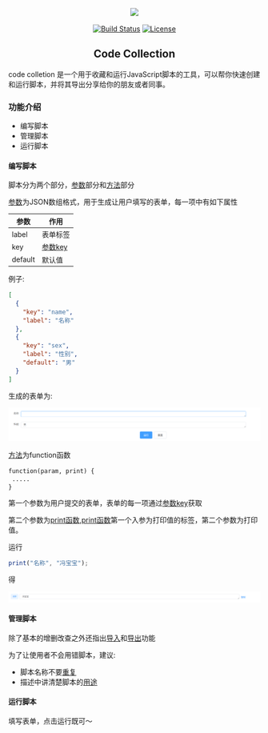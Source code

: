 <p align="center"><a href="http://tanghuibo.github.io/code-collection" target="_blank" rel="noopener noreferrer"><img width="100" src="./doc/favicon.ico"></a></p>

<p align="center">
  <a href="#"><img src="https://img.shields.io/circleci/project/github/vuejs/vue/dev.svg" alt="Build Status"></a>
  <a href="#"><img src="https://img.shields.io/npm/l/vue.svg" alt="License"></a>
  <br>
</p>

<h2 align="center">Code Collection</h2>

code colletion 是一个用于收藏和运行JavaScript脚本的工具，可以帮你快速创建和运行脚本，并将其导出分享给你的朋友或者同事。


### 功能介绍

- 编写脚本
- 管理脚本
- 运行脚本

#### 编写脚本

脚本分为两个部分，[参数](#)部分和[方法](#)部分

[参数](#)为JSON数组格式，用于生成让用户填写的表单，每一项中有如下属性


| 参数    | 作用                                 |
| ------- | ------------------------------------ |
| label   | 表单标签                             |
| key     | [参数key](#) |
| default | 默认值                               |

例子:

```json
[
  {
    "key": "name",
    "label": "名称"
  },
  {
    "key": "sex",
    "label": "性别",
    "default": "男"
  }
]
```

生成的表单为:

![运行-表单](./doc/运行-表单.png)



 [方法](#)为function函数

```javas
function(param, print) {
 .....
}
```

第一个参数为用户提交的表单，表单的每一项通过[参数key](#)获取

第二个参数为[print函数](#),[print函数](#)第一个入参为打印值的标签，第二个参数为打印值。

运行

```javascript
print("名称", "冯宝宝");
```

得

![运行-结果](./doc/运行-结果.png)


#### 管理脚本

除了基本的增删改查之外还指出[导入](#)和[导出](#)功能

为了让使用者不会用错脚本，建议:

- 脚本名称不要[重复](#)
- 描述中讲清楚脚本的[用途](#)

#### 运行脚本

填写表单，点击运行既可～
